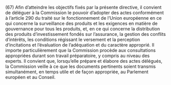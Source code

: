 (67) Afin d’atteindre les objectifs fixés par la présente directive, il convient de déléguer à la Commission le pouvoir d’adopter des actes conformément à l’article 290 du traité sur le fonctionnement de l’Union européenne en ce qui concerne la surveillance des produits et les exigences en matière de gouvernance pour tous les produits, et, en ce qui concerne la distribution des produits d’investissement fondés sur l’assurance, la gestion des conflits d’intérêts, les conditions régissant le versement et la perception d’incitations et l’évaluation de l’adéquation et du caractère approprié. Il importe particulièrement que la Commission procède aux consultations appropriées durant son travail préparatoire, y compris au niveau des experts. Il convient que, lorsqu’elle prépare et élabore des actes délégués, la Commission veille à ce que les documents pertinents soient transmis simultanément, en temps utile et de façon appropriée, au Parlement européen et au Conseil.
